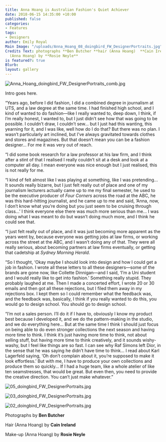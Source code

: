```yaml
---
title: Anna Hoang is Australian Fashion's Quiet Achiever
date: 2018-06-15 14:35:00 +10:00
published: false
categories:
- Features
tags:
- Designers
author: Emily Royal
Main Image: "/uploads/Anna_Hoang_08_doingbird_FW_DesignerPortraits.jpg"
Credits Text: photographs **Ben Butcher **hair (Anna Hoang)  **Cain Ireland **make-up
  (Anna Hoang) by **Rosie Neyle**
is featured?: true
Blurb: 
layout: gallery
---
```


![Anna_Hoang_doingbird_FW_DesignerPortraits_comb.jpg](/uploads/Anna_Hoang_doingbird_FW_DesignerPortraits_comb.jpg)

Intro goes here.

“Years ago, before I did fashion, I did a combined degree in journalism at UTS, and a law degree at the same time. I had finished high school, and I kind of wanted to do fashion—like I really wanted to, deep down, I think, if I’m really honest, I wanted to, but I just didn’t see how that was going to be possible. I couldn’t draw, I couldn’t sew… but I just had this wanting, this yearning for it, and I was like, well how do I do that? But there was no plan. I wasn’t particularly art inclined, but I’ve always gravitated towards clothes and stores and magazines. But that doesn’t mean you can be a fashion designer... For me it was very out of reach.

“I did some book research for a law professor at his law firm, and I think after a stint of that I realised I really couldn’t sit at a desk and look at a computer all day. I mean everyone was nice enough but I just realised, this is not really for me.

“I kind of felt almost like I was playing at something, like I was pretending... It sounds really bizarre, but I just felt really out of place and one of my journalism lecturers actually came up to me my final semester, he used to be the executive producer of *Four Corners* across the road at the ABC, he was this hard-hitting journalist, and he came up to me and said, ‘Anna, now, I don’t know what you’re doing but you just seem to be cruising through class...’ I think everyone else there was much more serious than me... I was doing what I was meant to do but wasn’t doing much more, and I think he could see that.

“I just felt really out of place, and it was just becoming more apparent as the years went by, because everyone was getting jobs at law firms, or working across the street at the ABC, and I wasn’t doing any of that. They were all really serious, about becoming partners at law firms eventually, or getting that cadetship at *Sydney Morning Herald*.

“So I thought, ‘Okay maybe I should look into design and how I could get a job in fashion. I wrote all these letters to all these designers—some of the brands are gone now, like Collette Dinnigan—and I said, ‘I’m a Uni student and I would really like to get into fashion.’ Something really stupid. They probably laughed at me. Then I made a concerted effort, I wrote 20 or 30 emails and then got all these rejections, but I filed them away in my rejections box. I kept them so I could remember what the feedback was, and the feedback was, basically, I think if you really wanted to do this, you would go to design school. You should go to design school.

“I’m not a sales person. I’ll do it if I have to, obviously I know my product best because I developed it, and we do the pattern-making in the studio, and we do everything here... But at the same time I think I should just focus on being able to do even stronger collections the next season and having more time to think. I think it’s just having more time to think, not about selling stuff, but having more time to think creatively, and it sounds wishy-washy, but I feel like things are so fast. I can see why Raf Simons left Dior, in the sense that he was saying he didn’t have time to think... I read about Karl Lagerfeld saying, ‘Oh don’t complain about it, you’re supposed to make it look effortless.’ But with me, I have to produce your own collections and produce them so quickly... If I had a huge team, like a whole atelier of like ten seamstresses, that would be great. But even then, you need to provide the creative direction. You can’t just make whatever.”

![05_doingbird_FW_DesignerPortraits.jpg](/uploads/05_doingbird_FW_DesignerPortraits.jpg)

![03_doingbird_FW_DesignerPortraits.jpg](/uploads/03_doingbird_FW_DesignerPortraits.jpg)

![02_doingbird_FW_DesignerPortraits.jpg](/uploads/02_doingbird_FW_DesignerPortraits.jpg)

Photographs by **Ben Butcher**

Hair (Anna Hoang) by **Cain Ireland**

Make-up (Anna Hoang) by **Rosie Neyle**